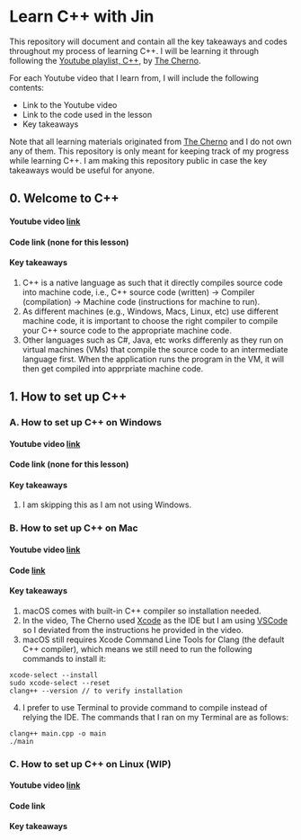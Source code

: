# Learn C++ with Jin

This repository will document and contain all the key takeaways and codes throughout my process of learning C++.
I will be learning it through following the [Youtube playlist, C++](https://youtube.com/playlist?list=PLlrATfBNZ98dudnM48yfGUldqGD0S4FFb&si=eAUec1IBcU8OovFy), by [The Cherno](https://www.youtube.com/channel/UCQ-W1KE9EYfdxhL6S4twUNw).

For each Youtube video that I learn from, I will include the following contents:
- Link to the Youtube video
- Link to the code used in the lesson
- Key takeaways

Note that all learning materials originated from [The Cherno](https://www.youtube.com/channel/UCQ-W1KE9EYfdxhL6S4twUNw) and I do not own any of them.
This repository is only meant for keeping track of my progress while learning C++.
I am making this repository public in case the key takeaways would be useful for anyone.

## 0. Welcome to C++

#### Youtube video [link](https://youtu.be/18c3MTX0PK0?si=4J4UOj0a0ZhqtodN)

#### Code link (none for this lesson)

#### Key takeaways

1. C++ is a native language as such that it directly compiles source code into machine code, i.e., C++ source code (written) -> Compiler (compilation) -> Machine code (instructions for machine to run).
2. As different machines (e.g., Windows, Macs, Linux, etc) use different machine code, it is important to choose the right compiler to compile your C++ source code to the appropriate machine code.
3. Other languages such as C#, Java, etc works differenly as they run on virtual machines (VMs) that compile the source code to an intermediate language first. When the application runs the program in the VM, it will then get compiled into apprpriate machine code.

## 1. How to set up C++

### A. How to set up C++ on Windows

#### Youtube video [link](https://youtu.be/1OsGXuNA5cc?si=vtPBjgUd_NSpXQfK)

#### Code link (none for this lesson)

#### Key takeaways

1. I am skipping this as I am not using Windows.

### B. How to set up C++ on Mac

#### Youtube video [link](https://youtu.be/1E_kBSka_ec?si=TpdggvNOSxSzORK8)
#### Code [link](src/1b-how-to-set-up-cpp-on-mac/)
#### Key takeaways

1. macOS comes with built-in C++ compiler so installation needed.
2. In the video, The Cherno used [Xcode](https://developer.apple.com/xcode/) as the IDE but
I am using [VSCode](https://code.visualstudio.com/) so I deviated from the instructions he 
provided in the video.
3. macOS still requires Xcode Command Line Tools for Clang (the default C++ compiler), which
means we still need to run the following commands to install it:
```
xcode-select --install
sudo xcode-select --reset
clang++ --version // to verify installation
```
4. I prefer to use Terminal to provide command to compile instead of relying
the IDE. The commands that I ran on my Terminal are as follows:
```
clang++ main.cpp -o main
./main
```

### C. How to set up C++ on Linux (WIP)

#### Youtube video [link](https://youtu.be/LKLuvoY6U0I?si=3LGGYCIOs6ao0ROE)

#### Code link

#### Key takeaways

